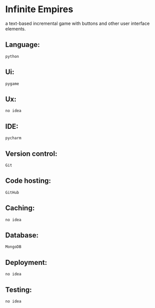 # Infinite Empires

a text-based  incremental game with buttons and other user interface elements.

## Language: 
    
    python

## Ui:

    pygame

## Ux:

    no idea

## IDE: 

    pycharm

## Version control: 

    Git

## Code hosting: 

    GitHub

## Caching: 

    no idea

## Database: 
    
    MongoDB

## Deployment:
    
    no idea

## Testing:
    
    no idea